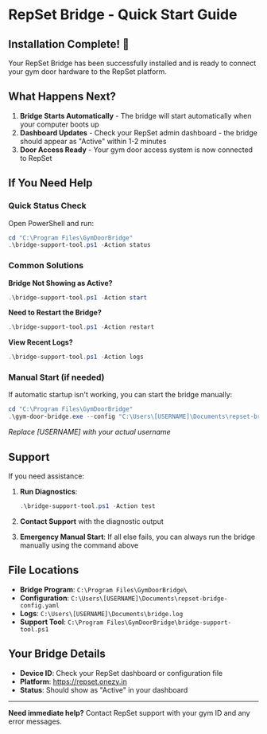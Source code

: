 # RepSet Bridge - Quick Start Guide

## Installation Complete! 🎉

Your RepSet Bridge has been successfully installed and is ready to connect your gym door hardware to the RepSet platform.

## What Happens Next?

1. **Bridge Starts Automatically** - The bridge will start automatically when your computer boots up
2. **Dashboard Updates** - Check your RepSet admin dashboard - the bridge should appear as "Active" within 1-2 minutes
3. **Door Access Ready** - Your gym door access system is now connected to RepSet

## If You Need Help

### Quick Status Check
Open PowerShell and run:
```powershell
cd "C:\Program Files\GymDoorBridge"
.\bridge-support-tool.ps1 -Action status
```

### Common Solutions

**Bridge Not Showing as Active?**
```powershell
.\bridge-support-tool.ps1 -Action start
```

**Need to Restart the Bridge?**
```powershell
.\bridge-support-tool.ps1 -Action restart
```

**View Recent Logs?**
```powershell
.\bridge-support-tool.ps1 -Action logs
```

### Manual Start (if needed)
If automatic startup isn't working, you can start the bridge manually:
```powershell
cd "C:\Program Files\GymDoorBridge"
.\gym-door-bridge.exe --config "C:\Users\[USERNAME]\Documents\repset-bridge-config.yaml"
```
*Replace [USERNAME] with your actual username*

## Support

If you need assistance:

1. **Run Diagnostics**: 
   ```powershell
   .\bridge-support-tool.ps1 -Action test
   ```

2. **Contact Support** with the diagnostic output

3. **Emergency Manual Start**: If all else fails, you can always run the bridge manually using the command above

## File Locations

- **Bridge Program**: `C:\Program Files\GymDoorBridge\`
- **Configuration**: `C:\Users\[USERNAME]\Documents\repset-bridge-config.yaml`
- **Logs**: `C:\Users\[USERNAME]\Documents\bridge.log`
- **Support Tool**: `C:\Program Files\GymDoorBridge\bridge-support-tool.ps1`

## Your Bridge Details

- **Device ID**: Check your RepSet dashboard or configuration file
- **Platform**: https://repset.onezy.in
- **Status**: Should show as "Active" in your dashboard

---

**Need immediate help?** Contact RepSet support with your gym ID and any error messages.